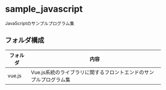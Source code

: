# sample_javascript
JavaScriptのサンプルプログラム集

## フォルダ構成

| フォルダ | 内容 |
| --- | --- |
| vue.js | Vue.js系統のライブラリに関するフロントエンドのサンプルプログラム集 |
